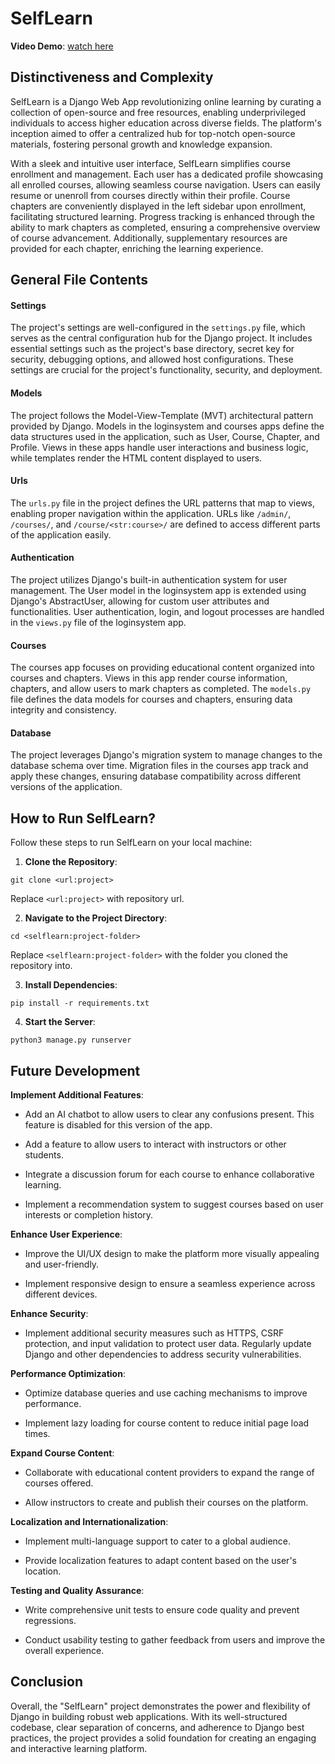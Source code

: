 # SelfLearn

**Video Demo**: [watch here](https://youtu.be/uAO_2DXPkco?si=RiV2agaqPhVquXB6)<br>

## Distinctiveness and Complexity

SelfLearn is a Django Web App revolutionizing online learning by curating a collection of open-source and free resources, enabling underprivileged individuals to access higher education across diverse fields. The platform's inception aimed to offer a centralized hub for top-notch open-source materials, fostering personal growth and knowledge expansion.
    
With a sleek and intuitive user interface, SelfLearn simplifies course enrollment and management. Each user has a dedicated profile showcasing all enrolled courses, allowing seamless course navigation. Users can easily resume or unenroll from courses directly within their profile. Course chapters are conveniently displayed in the left sidebar upon enrollment, facilitating structured learning. Progress tracking is enhanced through the ability to mark chapters as completed, ensuring a comprehensive overview of course advancement. Additionally, supplementary resources are provided for each chapter, enriching the learning experience.

## General File Contents
#### Settings
The project's settings are well-configured in the `settings.py` file, which serves as the central configuration hub for the Django project. It includes essential settings such as the project's base directory, secret key for security, debugging options, and allowed host configurations. These settings are crucial for the project's functionality, security, and deployment.

#### Models
The project follows the Model-View-Template (MVT) architectural pattern provided by Django. Models in the loginsystem and courses apps define the data structures used in the application, such as User, Course, Chapter, and Profile. Views in these apps handle user interactions and business logic, while templates render the HTML content displayed to users.

#### Urls
The `urls.py` file in the project defines the URL patterns that map to views, enabling proper navigation within the application. URLs like `/admin/`, `/courses/`, and `/course/<str:course>/` are defined to access different parts of the application easily.

#### Authentication
The project utilizes Django's built-in authentication system for user management. The User model in the loginsystem app is extended using Django's AbstractUser, allowing for custom user attributes and functionalities. User authentication, login, and logout processes are handled in the `views.py` file of the loginsystem app.

#### Courses
The courses app focuses on providing educational content organized into courses and chapters. Views in this app render course information, chapters, and allow users to mark chapters as completed. The `models.py` file defines the data models for courses and chapters, ensuring data integrity and consistency.

#### Database
The project leverages Django's migration system to manage changes to the database schema over time. Migration files in the courses app track and apply these changes, ensuring database compatibility across different versions of the application.

## How to Run SelfLearn?

Follow these steps to run SelfLearn on your local machine:

1. **Clone the Repository**:
```
git clone <url:project>
```
Replace `<url:project>` with repository url.

2. **Navigate to the Project Directory**:
```
cd <selflearn:project-folder>
```
Replace `<selflearn:project-folder>` with the folder you cloned the repository into.

3. **Install Dependencies**:
```
pip install -r requirements.txt
```

4. **Start the Server**:
```
python3 manage.py runserver
```

## Future Development
**Implement Additional Features**:
* Add an AI chatbot to allow users to clear any confusions present. This feature is disabled for this version of the app.

* Add a feature to allow users to interact with instructors or other students.

* Integrate a discussion forum for each course to enhance collaborative learning.

* Implement a recommendation system to suggest courses based on user interests or completion history.

**Enhance User Experience**:
* Improve the UI/UX design to make the platform more visually appealing and user-friendly.

* Implement responsive design to ensure a seamless experience across different devices.

**Enhance Security**:
* Implement additional security measures such as HTTPS, CSRF protection, and input validation to protect user data.
Regularly update Django and other dependencies to address security vulnerabilities.

**Performance Optimization**:
* Optimize database queries and use caching mechanisms to improve performance.

* Implement lazy loading for course content to reduce initial page load times.

**Expand Course Content**:
* Collaborate with educational content providers to expand the range of courses offered.

* Allow instructors to create and publish their courses on the platform.

**Localization and Internationalization**:
* Implement multi-language support to cater to a global audience.

* Provide localization features to adapt content based on the user's location.

**Testing and Quality Assurance**:
* Write comprehensive unit tests to ensure code quality and prevent regressions.

* Conduct usability testing to gather feedback from users and improve the overall experience.

## Conclusion
Overall, the "SelfLearn" project demonstrates the power and flexibility of Django in building robust web applications. With its well-structured codebase, clear separation of concerns, and adherence to Django best practices, the project provides a solid foundation for creating an engaging and interactive learning platform.